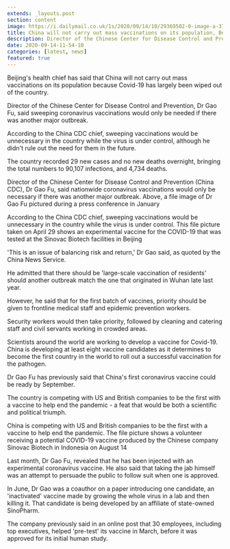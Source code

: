 ```yaml
---
extends: _layouts.post
section: content
image: https://i.dailymail.co.uk/1s/2020/09/14/10/29369502-0-image-a-37_1600077508173.jpg 
title: China will not carry out mass vaccinations on its population, Beijings health chief says  
description: Director of the Chinese Center for Disease Control and Prevention, Dr Gao Fu, said nationwide coronavirus vaccinations would only be necessary if there was another major outbreak. 
date: 2020-09-14-11-54-10 
categories: [latest, news] 
featured: true 
--- 
```

Beijing's health chief has said that China will not carry out mass vaccinations on its population because Covid-19 has largely been wiped out of the country. 

Director of the Chinese Center for Disease Control and Prevention, Dr Gao Fu, said sweeping coronavirus vaccinations would only be needed if there was another major outbreak. 

According to the China CDC chief, sweeping vaccinations would be unnecessary in the country while the virus is under control, although he didn't rule out the need for them in the future. 

The country recorded 29 new cases and no new deaths overnight, bringing the total numbers to 90,107 infections, and 4,734 deaths.   

Director of the Chinese Center for Disease Control and Prevention (China CDC), Dr Gao Fu, said nationwide coronavirus vaccinations would only be necessary if there was another major outbreak. Above, a file image of Dr Gao Fu pictured during a press conference in January 

According to the China CDC chief, sweeping vaccinations would be unnecessary in the country while the virus is under control. This file picture taken on April 29 shows an experimental vaccine for the COVID-19 that was tested at the Sinovac Biotech facilities in Beijing

'This is an issue of balancing risk and return,' Dr Gao said, as quoted by the China News Service. 

He admitted that there should be 'large-scale vaccination of residents' should another outbreak match the one that originated in Wuhan late last year. 

However, he said that for the first batch of vaccines, priority should be given to frontline medical staff and epidemic prevention workers. 

Security workers would then take priority, followed by cleaning and catering staff and civil servants working in crowded areas. 

Scientists around the world are working to develop a vaccine for Covid-19. China is developing at least eight vaccine candidates as it determines to become the first country in the world to roll out a successful vaccination for the pathogen. 

Dr Gao Fu has previously said that China's first coronavirus vaccine could be ready by September. 

The country is competing with US and British companies to be the first with a vaccine to help end the pandemic - a feat that would be both a scientific and political triumph. 

China is competing with US and British companies to be the first with a vaccine to help end the pandemic. The file picture shows a volunteer receiving a potential COVID-19 vaccine produced by the Chinese company Sinovac Biotech in Indonesia on August 14

Last month, Dr Gao Fu, revealed that he has been injected with an experimental coronavirus vaccine. He also said that taking the jab himself was an attempt to persuade the public to follow suit when one is approved.

In June, Dr Gao was a coauthor on a paper introducing one candidate, an 'inactivated' vaccine made by growing the whole virus in a lab and then killing it. That candidate is being developed by an affiliate of state-owned SinoPharm.

The company previously said in an online post that 30 employees, including top executives, helped 'pre-test' its vaccine in March, before it was approved for its initial human study. 

